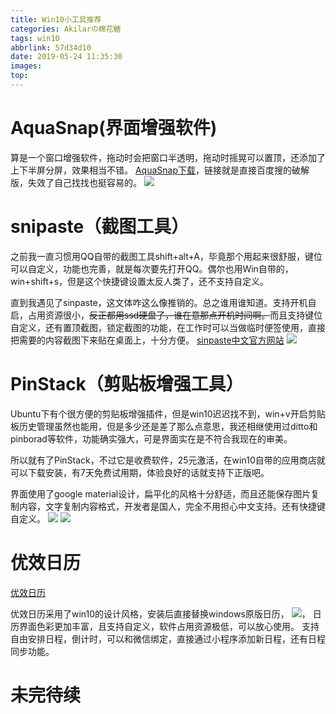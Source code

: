 ```yaml
---
title: Win10小工具推荐
categories: Akilarの棉花糖
tags: win10
abbrlink: 57d34d10
date: 2019-05-24 11:35:30
images:
top:
---
```


# AquaSnap(界面增强软件)

算是一个窗口增强软件，拖动时会把窗口半透明，拖动时摇晃可以置顶，还添加了上下半屏分屏，效果相当不错。
[AquaSnap下载](http://www.ucbug.com/soft/52154.html)，链接就是直接百度搜的破解版，失效了自己找找也挺容易的。
![](https://akilar-1259097125.cos.ap-shanghai.myqcloud.com/Win10%E5%B0%8F%E5%B7%A5%E5%85%B7%E6%8E%A8%E8%8D%90/20190524114714683.png)

# snipaste（截图工具）

之前我一直习惯用QQ自带的截图工具shift+alt+A，毕竟那个用起来很舒服，键位可以自定义，功能也完善，就是每次要先打开QQ。偶尔也用Win自带的，win+shift+s，但是这个快捷键设置太反人类了，还不支持自定义。

直到我遇见了sinpaste，这文体咋这么像推销的。总之谁用谁知道。支持开机自启，占用资源很小，~~反正都用ssd硬盘了，谁在意那点开机时间啊。~~而且支持键位自定义，还有置顶截图，锁定截图的功能，在工作时可以当做临时便签使用，直接把需要的内容截图下来贴在桌面上，十分方便。
[sinpaste中文官方网站](https://zh.snipaste.com/)
![](https://akilar-1259097125.cos.ap-shanghai.myqcloud.com/Win10%E5%B0%8F%E5%B7%A5%E5%85%B7%E6%8E%A8%E8%8D%90/20190524115201921.png)

# PinStack（剪贴板增强工具）

Ubuntu下有个很方便的剪贴板增强插件，但是win10迟迟找不到，win+v开启剪贴板历史管理虽然也能用，但是多少还是差了那么点意思，我还相继使用过ditto和pinborad等软件，功能确实强大，可是界面实在是不符合我现在的审美。

所以就有了PinStack，不过它是收费软件，25元激活，在win10自带的应用商店就可以下载安装，有7天免费试用期，体验良好的话就支持下正版吧。

界面使用了google material设计，扁平化的风格十分舒适，而且还能保存图片复制内容，文字复制内容格式，开发者是国人，完全不用担心中文支持。还有快捷键自定义。
![](http://akilar-1259097125.cos.ap-shanghai.myqcloud.com/Win10%E5%B0%8F%E5%B7%A5%E5%85%B7%E6%8E%A8%E8%8D%90/20191213095922113.png)
![](http://akilar-1259097125.cos.ap-shanghai.myqcloud.com/Win10%E5%B0%8F%E5%B7%A5%E5%85%B7%E6%8E%A8%E8%8D%90/20191213095930685.png)

# 优效日历

[优效日历](http://www.youxiao.cn/index.php/yxcalendar/)

优效日历采用了win10的设计风格，安装后直接替换windows原版日历，
![](/Win10小工具推荐/20200109034338203.png)，
日历界面色彩更加丰富，且支持自定义，软件占用资源极低，可以放心使用。
支持自由安排日程，倒计时，可以和微信绑定，直接通过小程序添加新日程，还有日程同步功能。


# 未完待续
